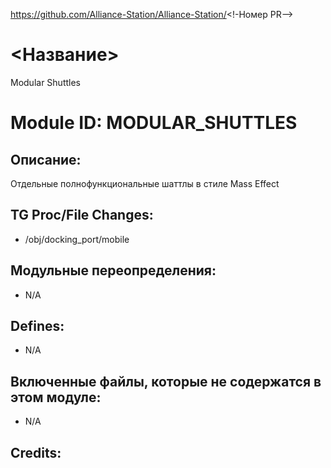 <!-- Это должно быть скопировано в корень папки вашего модуля как readme.md -->

https://github.com/Alliance-Station/Alliance-Station/<!-Номер PR-->

# <Название>

Modular Shuttles

# Module ID: MODULAR_SHUTTLES

## Описание:

Отдельные полнофункциональные шаттлы в стиле Mass Effect

## TG Proc/File Changes:

- /obj/docking_port/mobile

## Модульные переопределения:

- N/A

## Defines:

- N/A

## Включенные файлы, которые не содержатся в этом модуле:

- N/A

## Credits:
